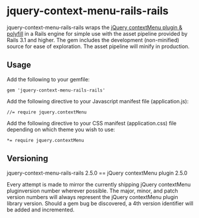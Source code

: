 # jquery-context-menu-rails-rails

jquery-context-menu-rails-rails wraps the [jQuery contextMenu plugin & polyfill](http://swisnl.github.io/jQuery-contextMenu/index.html) in a Rails engine for simple use with the asset pipeline provided by Rails 3.1 and higher. The gem includes the development (non-minified) source for ease of exploration. The asset pipeline will minify in production.

## Usage

Add the following to your gemfile:

```
gem 'jquery-context-menu-rails-rails'
```

Add the following directive to your Javascript manifest file (application.js):

```
//= require jquery.contextMenu
```

Add the following directive to your CSS manifest (application.css) file depending on which theme you wish to use:

```
*= require jquery.contextMenu
```

## Versioning

jquery-context-menu-rails-rails 2.5.0 == jQuery contextMenu plugin 2.5.0

Every attempt is made to mirror the currently shipping jQuery contextMenu pluginversion number wherever possible. The major, minor, and patch version numbers will always represent the jQuery contextMenu plugin library version. Should a gem bug be discovered, a 4th version identifier will be added and incremented.
